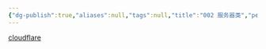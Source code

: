 ```yaml
---
{"dg-publish":true,"aliases":null,"tags":null,"title":"002 服务器类","permalink":"/0802 书签/002 服务器类/","dgPassFrontmatter":true,"noteIcon":""}
---
```


[cloudflare](https://dash.cloudflare.com/) 